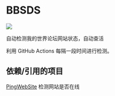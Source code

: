 # BBSDS
[![](https://github.com/teaSummer/BBSDS/actions/workflows/ping.yml/badge.svg?branch=main&event=schedule)](https://github.com/teaSummer/BBSDS/actions/workflows/ping.yml)

自动检测我的世界论坛网站状态，自动查活

利用 GitHub Actions 每隔一段时间进行检测。

## 依赖/引用的项目

[PingWebSite](https://github.com/SeriaWei/PingWebSite) 检测网站是否在线

